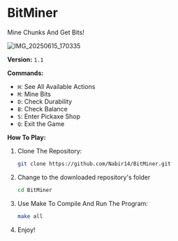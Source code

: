 # BitMiner
Mine Chunks And Get Bits!

![IMG_20250615_170335](https://github.com/user-attachments/assets/24b7e256-07f2-4856-a6f6-411d053d8e27)

**Version:** `1.1`

**Commands:**
- `H`: See All Available Actions
- `M`: Mine Bits
- `D`: Check Durability
- `B`: Check Balance
- `S`: Enter Pickaxe Shop
- `Q`: Exit the Game

**How To Play:**
1. Clone The Repository:
   ```sh
   git clone https://github.com/Nabir14/BitMiner.git
   ```

2. Change to the downloaded repository's folder
   ```sh
   cd BitMiner
   ```
   
3. Use Make To Compile And Run The Program:
   ```sh
   make all
   ```
   
4. Enjoy! 
